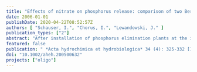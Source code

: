 ```yaml
---
title: "Effects of nitrate on phosphorus release: comparison of two Berlin lakes"
date: 2006-01-01
publishDate: 2020-04-22T08:52:57Z
authors: [ "Schauser, I.", "Chorus, I.", "Lewandowski, J." ]
publication_types: ["2"]
abstract: "After installation of phosphorus elimination plants at the inflows of the eutrophic Lake Tegel and Schlachtensee, phosphorus (P) loading declined by a factor of 40 and 100, respectively. This resulted in a pronounced reduction of phosphorus concentrations in the lake water, followed by a decline of chlorophyll-a concentrations. However, for many years P release from sediments due to mineralization and desorption of sedimentary P continued. In Schlachtensee, the presence of nitrate above the sediment suppresses P release, because the Fe/P ratio is sufficient to provide enough aerobic sorption capacity. In Lake Tegel, some P release occurs even under aerobic conditions because of the low aerobic P sorption capacity of the sediments. There, nitrate could moderate the P release peaks which occur when the Fe-P cycle at the sediment water interface is disturbed by precipitation of iron sulfide after reduction of sulfate during times of high mineralization intensity. The potentially mobile P pool in the sediments of both lakes is rather small, indicating that the P release could subside after sufficient reduction of the external P load in Lake Tegel and the disruption of the internal P cycle in Schlachtensee."
featured: false
publication: " *Acta hydrochimica et hydrobiologica* 34 (4): 325-332 [10.1002/aheh.200500632](https://doi.org/10.1002/aheh.200500632)"
doi: "10.1002/aheh.200500632"
projects: ["oligo"]
---
```


